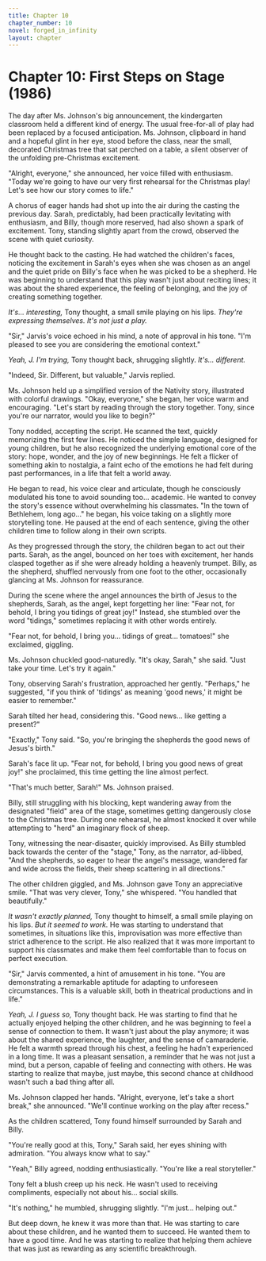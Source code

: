 ```yaml
---
title: Chapter 10
chapter_number: 10
novel: forged_in_infinity
layout: chapter
---
```


# Chapter 10: First Steps on Stage (1986) 

The day after Ms. Johnson's big announcement, the kindergarten classroom
held a different kind of energy. The usual free-for-all of play had been
replaced by a focused anticipation. Ms. Johnson, clipboard in hand and a
hopeful glint in her eye, stood before the class, near the small,
decorated Christmas tree that sat perched on a table, a silent observer
of the unfolding pre-Christmas excitement.

"Alright, everyone," she announced, her voice filled with enthusiasm.
"Today we're going to have our very first rehearsal for the Christmas
play! Let's see how our story comes to life."

A chorus of eager hands had shot up into the air during the casting the
previous day. Sarah, predictably, had been practically levitating with
enthusiasm, and Billy, though more reserved, had also shown a spark of
excitement. Tony, standing slightly apart from the crowd, observed the
scene with quiet curiosity.

He thought back to the casting. He had watched the children's faces,
noticing the excitement in Sarah's eyes when she was chosen as an angel
and the quiet pride on Billy's face when he was picked to be a shepherd.
He was beginning to understand that this play wasn't just about reciting
lines; it was about the shared experience, the feeling of belonging, and
the joy of creating something together.

*It's... interesting,* Tony thought, a small smile playing on his lips.
*They're expressing themselves. It's not just a play.*

"Sir," Jarvis's voice echoed in his mind, a note of approval in his
tone. "I'm pleased to see you are considering the emotional context."

*Yeah, J. I'm trying,* Tony thought back, shrugging slightly. *It's...
different.*

"Indeed, Sir. Different, but valuable," Jarvis replied.

Ms. Johnson held up a simplified version of the Nativity story,
illustrated with colorful drawings. "Okay, everyone," she began, her
voice warm and encouraging. "Let's start by reading through the story
together. Tony, since you're our narrator, would you like to begin?"

Tony nodded, accepting the script. He scanned the text, quickly
memorizing the first few lines. He noticed the simple language, designed
for young children, but he also recognized the underlying emotional core
of the story: hope, wonder, and the joy of new beginnings. He felt a
flicker of something akin to nostalgia, a faint echo of the emotions he
had felt during past performances, in a life that felt a world away.

He began to read, his voice clear and articulate, though he consciously
modulated his tone to avoid sounding too... academic. He wanted to
convey the story's essence without overwhelming his classmates. "In the
town of Bethlehem, long ago..." he began, his voice taking on a slightly
more storytelling tone. He paused at the end of each sentence, giving
the other children time to follow along in their own scripts.

As they progressed through the story, the children began to act out
their parts. Sarah, as the angel, bounced on her toes with excitement,
her hands clasped together as if she were already holding a heavenly
trumpet. Billy, as the shepherd, shuffled nervously from one foot to the
other, occasionally glancing at Ms. Johnson for reassurance.

During the scene where the angel announces the birth of Jesus to the
shepherds, Sarah, as the angel, kept forgetting her line: "Fear not, for
behold, I bring you tidings of great joy!" Instead, she stumbled over
the word "tidings," sometimes replacing it with other words entirely.

"Fear not, for behold, I bring you... tidings of great... tomatoes!" she
exclaimed, giggling.

Ms. Johnson chuckled good-naturedly. "It's okay, Sarah," she said. "Just
take your time. Let's try it again."

Tony, observing Sarah's frustration, approached her gently. "Perhaps,"
he suggested, "if you think of 'tidings' as meaning 'good news,' it
might be easier to remember."

Sarah tilted her head, considering this. "Good news... like getting a
present?"

"Exactly," Tony said. "So, you're bringing the shepherds the good news
of Jesus's birth."

Sarah's face lit up. "Fear not, for behold, I bring you good news of
great joy!" she proclaimed, this time getting the line almost perfect.

"That's much better, Sarah!" Ms. Johnson praised.

Billy, still struggling with his blocking, kept wandering away from the
designated "field" area of the stage, sometimes getting dangerously
close to the Christmas tree. During one rehearsal, he almost knocked it
over while attempting to "herd" an imaginary flock of sheep.

Tony, witnessing the near-disaster, quickly improvised. As Billy
stumbled back towards the center of the "stage," Tony, as the narrator,
ad-libbed, "And the shepherds, so eager to hear the angel's message,
wandered far and wide across the fields, their sheep scattering in all
directions."

The other children giggled, and Ms. Johnson gave Tony an appreciative
smile. "That was very clever, Tony," she whispered. "You handled that
beautifully."

*It wasn't exactly planned,* Tony thought to himself, a small smile
playing on his lips. *But it seemed to work.* He was starting to
understand that sometimes, in situations like this, improvisation was
more effective than strict adherence to the script. He also realized
that it was more important to support his classmates and make them feel
comfortable than to focus on perfect execution.

"Sir," Jarvis commented, a hint of amusement in his tone. "You are
demonstrating a remarkable aptitude for adapting to unforeseen
circumstances. This is a valuable skill, both in theatrical productions
and in life."

*Yeah, J. I guess so,* Tony thought back. He was starting to find that
he actually enjoyed helping the other children, and he was beginning to
feel a sense of connection to them. It wasn't just about the play
anymore; it was about the shared experience, the laughter, and the sense
of camaraderie. He felt a warmth spread through his chest, a feeling he
hadn\'t experienced in a long time. It was a pleasant sensation, a
reminder that he was not just a mind, but a person, capable of feeling
and connecting with others. He was starting to realize that maybe, just
maybe, this second chance at childhood wasn't such a bad thing after
all.

Ms. Johnson clapped her hands. "Alright, everyone, let's take a short
break," she announced. "We'll continue working on the play after
recess."

As the children scattered, Tony found himself surrounded by Sarah and
Billy.

"You're really good at this, Tony," Sarah said, her eyes shining with
admiration. "You always know what to say."

"Yeah," Billy agreed, nodding enthusiastically. "You're like a real
storyteller."

Tony felt a blush creep up his neck. He wasn't used to receiving
compliments, especially not about his... social skills.

"It's nothing," he mumbled, shrugging slightly. "I'm just... helping
out."

But deep down, he knew it was more than that. He was starting to care
about these children, and he wanted them to succeed. He wanted them to
have a good time. And he was starting to realize that helping them
achieve that was just as rewarding as any scientific breakthrough.
